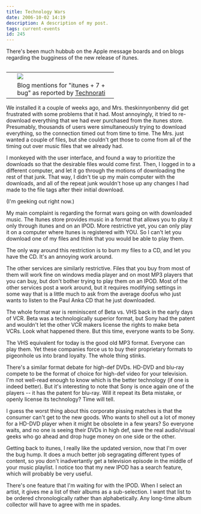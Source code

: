 ```yaml
---
title: Technology Wars
date: 2006-10-02 14:19
description: A description of my post.
tags: current-events
id: 245
---
```

There's been much hubbub on the Apple message boards and on blogs regarding the bugginess of the new release of itunes.
<span class="spanEndPreview">&nbsp;</span>
<table cellpadding="2" align="right"><tr><td width="5" rowspan="2"><spacer type="block" width="5" height="1"></td><td width="250" ><img src="/img/itunes7bug.jpg"></td></tr><tr><td class="caption" width="250">Blog mentions for "itunes + 7 + bug" as reported by <a href="http://www.Technorati.com">Technorati</a></td></tr></table>

We installed it a couple of weeks ago, and Mrs. theskinnyonbenny did get frustrated with some problems that it had.  Most annoyingly, it tried to re-download everything that we had ever purchased from the itunes store.  Presumably, thousands of users were simultaneously trying to download everything, so the connection timed out from time to time.  The Mrs. just wanted a couple of files, but she couldn't get those to come from all of the timing out over music files that we already had.

I monkeyed with the user interface, and found a way to prioritize the downloads so that the desirable files would come first.  Then, I logged in to a different computer, and let it go through the motions of downloading the rest of that junk.  That way, I didn't tie up my main computer with the downloads, and all of the repeat junk wouldn't hose up any changes I had made to the file tags after their initial download.

(I'm geeking out right now.)

My main complaint is regarding the format wars going on with downloaded music.  The Itunes store provides music in a format that allows you to play it only through itunes and on an IPOD.  More restrictive yet, you can only play it on a computer where Itunes is registered with YOU.  So I can't let you download one of my files and think that you would be able to play them.

The only way around this restriction is to burn my files to a CD, and let you have the CD.  It's an annoying work around.

The other services are similarly restrictive.  Files that you buy from most of them will work fine on windows media player and on most MP3 players that you can buy, but don't bother trying to play them on an IPOD.  Most of the other services post a work around, but it requires modifying settings in some way that is a little much to ask from the average doofus who just wants to listen to the Paul Anka CD that he just downloaded.

The whole format war is reminiscent of Beta vs. VHS back in the early days of VCR.  Beta was a technologically superior format, but Sony had the patent and wouldn't let the other VCR makers license the rights to make beta VCRs.  Look what happened there.  But this time, everyone wants to be Sony.

The VHS equivalent for today is the good old MP3 format.  Everyone can play them.  Yet these companies force us to buy their proprietary formats to pigeonhole us into brand loyalty.  The whole thing stinks.

There's a similar format debate for high-def DVDs.  HD-DVD and blu-ray compete to be the format of choice for high-def video for your television.  I'm not well-read enough to know which is the better technology (if one is indeed better).  But it's interesting to note that Sony is once again one of the players -- it has the patent for blu-ray.  Will it repeat its Beta mistake, or openly license its technology?  Time will tell.

I guess the worst thing about this corporate pissing matches is that the consumer can't get to the new goods.  Who wants to shell out a lot of money for a HD-DVD player when it might be obsolete in a few years?  So everyone waits, and no one is seeing their DVDs in high def, save the real audio/visual geeks who go ahead and drop huge money on one side or the other.

Getting back to itunes, I really like the updated version, now that I'm over the bug hump.  It does a much better job segragating different types of content, so you don't inadvertantly get a television episode in the middle of your music playlist.  I notice too that my new IPOD has a search feature, which will probably be very useful.  

There's one feature that I'm waiting for with the IPOD.  When I select an artist, it gives me a list of their albums as a sub-selection.  I want that list to be ordered chronologically rather than alphabetically.  Any long-time album collector will have to agree with me in spades.

